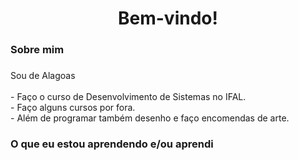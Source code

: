 <h1 align="center">Bem-vindo!</h1>

###

<h3 align="left">Sobre mim</h3>

###

<p align="left">Sou de Alagoas<br><br>- Faço o curso de Desenvolvimento de Sistemas no IFAL.<br>- Faço alguns cursos por fora.<br>- Além de programar também desenho e faço encomendas de arte.</p>

###

<h3 align="left">O que eu estou aprendendo e/ou aprendi</h3>

###
